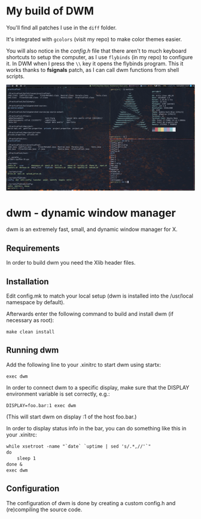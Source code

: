 # My build of DWM
You'll find all patches I use in the `diff` folder.

It's integrated with `gcolors` (visit my repo) to make color themes easier.

You will also notice in the *config.h* file that there aren't to much keyboard shortcuts
to setup the computer, as I use `flybinds` (in my repo) to configure it. In DWM when I
press the `\\` key it opens the flybinds program. This it works thanks to **fsignals** patch,
as I can call dwm functions from shell scripts.

![Preview of my dwm's built](example.png)

dwm - dynamic window manager
============================
dwm is an extremely fast, small, and dynamic window manager for X.


Requirements
------------
In order to build dwm you need the Xlib header files.


Installation
------------
Edit config.mk to match your local setup (dwm is installed into
the /usr/local namespace by default).

Afterwards enter the following command to build and install dwm (if
necessary as root):

    make clean install


Running dwm
-----------
Add the following line to your .xinitrc to start dwm using startx:

    exec dwm

In order to connect dwm to a specific display, make sure that
the DISPLAY environment variable is set correctly, e.g.:

    DISPLAY=foo.bar:1 exec dwm

(This will start dwm on display :1 of the host foo.bar.)

In order to display status info in the bar, you can do something
like this in your .xinitrc:

    while xsetroot -name "`date` `uptime | sed 's/.*,//'`"
    do
    	sleep 1
    done &
    exec dwm


Configuration
-------------
The configuration of dwm is done by creating a custom config.h
and (re)compiling the source code.
